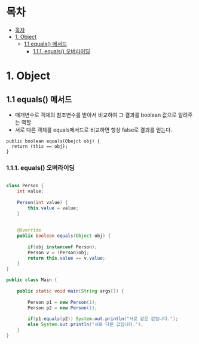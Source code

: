 # 목차
- [목차](#목차)
- [1. Object](#1-object)
  - [1.1 equals() 메서드](#11-equals-메서드)
    - [1.1.1. equals() 오버라이딩](#111-equals-오버라이딩)


# 1. Object

## 1.1 equals() 메서드
- 매개변수로 객체의 참조변수를 받아서 비교하여 그 결과를 boolean 값으로 알려주는 역할
- 서로 다른 객체를 equals메서드로 비교하면 항상 false로 결과를 얻는다.
```
public boolean equals(Obejct obj) {
  return (this == obj);
}
```

### 1.1.1. equals() 오버라이딩
```java

class Person {
	int value;
	
	Person(int value) {
		this.value = value;
	}
	
	
	@Override
	public boolean equals(Object obj) {
		
		if(obj instanceof Person);
		Person v = (Person)obj;
		return this.value == v.value;
	}
}

public class Main {
	
	public static void main(String args[]) {
		
		Person p1 = new Person(1);
		Person p2 = new Person(1);
		
		if(p1.equals(p2)) System.out.println("서로 같은 값입니다.");
		else System.out.println("서로 다른 값입니다.");
	}
}

```

